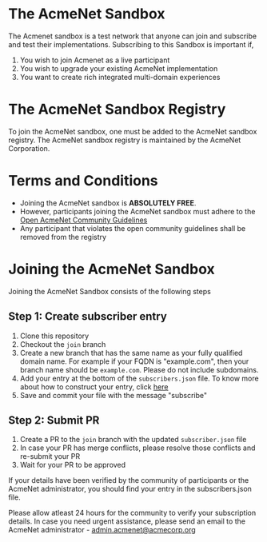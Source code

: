 # The AcmeNet Sandbox

The Acmenet sandbox is a test network that anyone can join and subscribe and test their implementations. Subscribing to this Sandbox is important if,

1. You wish to join Acmenet as a live participant
2. You wish to upgrade your existing AcmeNet implementation
3. You want to create rich integrated multi-domain experiences

# The AcmeNet Sandbox Registry

To join the AcmeNet sandbox, one must be added to the AcmeNet sandbox registry. The AcmeNet sandbox registry is maintained by the AcmeNet Corporation. 

# Terms and Conditions

- Joining the AcmeNet sandbox is **ABSOLUTELY FREE**. 
- However, participants joining the AcmeNet sandbox must adhere to the [Open AcmeNet Community Guidelines](sandbox-guidelines.md)
- Any participant that violates the open community guidelines shall be removed from the registry

# Joining the AcmeNet Sandbox

Joining the AcmeNet Sandbox consists of the following steps

## Step 1: Create subscriber entry
1. Clone this repository
2. Checkout the `join` branch
3. Create a new branch that has the same name as your fully qualified domain name. For example if your FQDN is "example.com", then your branch name should be `example.com`. Please do not include subdomains. 
4. Add your entry at the bottom of the `subscribers.json` file. To know more about how to construct your entry, click [here](#)
5. Save and commit your file with the message "subscribe"

## Step 2: Submit PR
1. Create a PR to the `join` branch with the updated `subscriber.json` file
2. In case your PR has merge conflicts, please resolve those conflicts and re-submit your PR
3. Wait for your PR to be approved

If your details have been verified by the community of participants or the AcmeNet administrator, you should find your entry in the subscribers.json file.

Please allow atleast 24 hours for the community to verify your subscription details. In case you need urgent assistance, please send an email to the AcmeNet administrator - admin.acmenet@acmecorp.org
